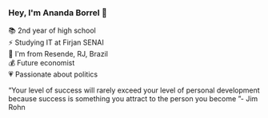 ### Hey, I'm Ananda Borrel 👋

📚 2nd year of high school  
⚡ Studying IT at Firjan SENAI  
📍  I'm from Resende, RJ, Brazil  
💰 Future economist  
💗 Passionate about politics  

“Your level of success will rarely exceed your level of personal development  
because success is something you attract to the person you become ”- Jim Rohn




